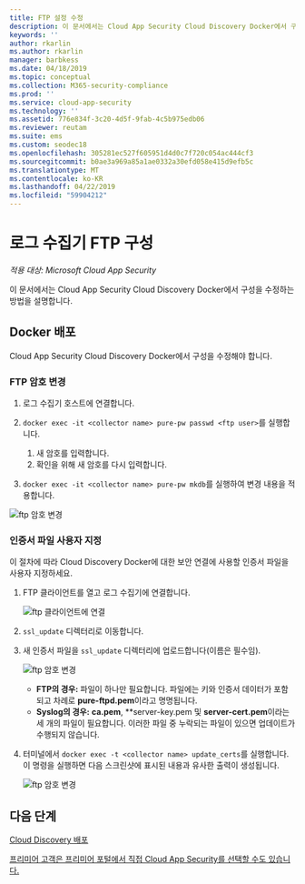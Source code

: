 ```yaml
---
title: FTP 설정 수정
description: 이 문서에서는 Cloud App Security Cloud Discovery Docker에서 구성을 수정하는 프로세스를 설명합니다.
keywords: ''
author: rkarlin
ms.author: rkarlin
manager: barbkess
ms.date: 04/18/2019
ms.topic: conceptual
ms.collection: M365-security-compliance
ms.prod: ''
ms.service: cloud-app-security
ms.technology: ''
ms.assetid: 776e834f-3c20-4d5f-9fab-4c5b975edb06
ms.reviewer: reutam
ms.suite: ems
ms.custom: seodec18
ms.openlocfilehash: 305281ec527f605951d4d0c7f720c054ac444cf3
ms.sourcegitcommit: b0ae3a969a85a1ae0332a30efd058e415d9efb5c
ms.translationtype: MT
ms.contentlocale: ko-KR
ms.lasthandoff: 04/22/2019
ms.locfileid: "59904212"
---
```

# <a name="log-collector-ftp-configuration"></a>로그 수집기 FTP 구성

*적용 대상: Microsoft Cloud App Security*

이 문서에서는 Cloud App Security Cloud Discovery Docker에서 구성을 수정하는 방법을 설명합니다.

## <a name="docker-deployment"></a>Docker 배포

Cloud App Security Cloud Discovery Docker에서 구성을 수정해야 합니다. 

### <a name="changing-the-ftp-password"></a>FTP 암호 변경

1. 로그 수집기 호스트에 연결합니다.

2. `docker exec -it <collector name> pure-pw passwd <ftp user>`를 실행합니다.

    1. 새 암호를 입력합니다.
    2. 확인을 위해 새 암호를 다시 입력합니다.
 
3. `docker exec -it <collector name> pure-pw mkdb`를 실행하여 변경 내용을 적용합니다.

  ![ftp 암호 변경](./media/ftp-connect.png)

### <a name="customize-certificate-files"></a>인증서 파일 사용자 지정

이 절차에 따라 Cloud Discovery Docker에 대한 보안 연결에 사용할 인증서 파일을 사용자 지정하세요.

1. FTP 클라이언트를 열고 로그 수집기에 연결합니다.

   ![ftp 클라이언트에 연결](./media/ftp-connect.png)

2. `ssl_update` 디렉터리로 이동합니다.
3. 새 인증서 파일을 `ssl_update` 디렉터리에 업로드합니다(이름은 필수임).

   ![ftp 암호 변경](./media/new-certs.png)

    - **FTP의 경우:** 파일이 하나만 필요합니다. 파일에는 키와 인증서 데이터가 포함되고 차례로 **pure-ftpd.pem**이라고 명명됩니다.
    - **Syslog의 경우:** **ca.pem**, **server-key.pem 및 **server-cert.pem**이라는 세 개의 파일이 필요합니다. 이러한 파일 중 누락되는 파일이 있으면 업데이트가 수행되지 않습니다.

4. 터미널에서 `docker exec -t <collector name> update_certs`를 실행합니다. 이 명령을 실행하면 다음 스크린샷에 표시된 내용과 유사한 출력이 생성됩니다.

   ![ftp 암호 변경](./media/update-certs.png)

## <a name="next-steps"></a>다음 단계

[Cloud Discovery 배포](set-up-cloud-discovery.md)

[프리미어 고객은 프리미어 포털에서 직접 Cloud App Security를 선택할 수도 있습니다.](https://premier.microsoft.com/)
